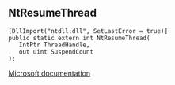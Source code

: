 ## NtResumeThread

```
[DllImport("ntdll.dll", SetLastError = true)]
public static extern int NtResumeThread(
   IntPtr ThreadHandle,
   out uint SuspendCount
);
```

[Microsoft documentation](TODO)
